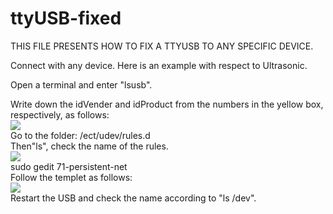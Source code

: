 # ttyUSB-fixed
THIS FILE PRESENTS HOW TO FIX A TTYUSB TO ANY SPECIFIC DEVICE.  

Connect with any device. Here is an example with respect to Ultrasonic.  

Open a terminal and enter "lsusb".  

Write down the idVender and idProduct from the numbers in the yellow box, respectively, as follows:  
![](https://github.com/junqi047/ttyUSB-fixed/raw/master/img/idVendor_and_idProduct.png)  
Go to the folder: /ect/udev/rules.d  
Then"ls", check the name of the rules.  
![](https://github.com/junqi047/ttyUSB-fixed/raw/master/img/address.png)  
sudo gedit 71-persistent-net  
Follow the templet as follows:  
![](https://github.com/junqi047/ttyUSB-fixed/raw/master/img/71-persistent-net.png)  
Restart the USB and check the name according to "ls /dev".  
